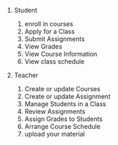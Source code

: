 1. Student

   1. enroll in courses
   2. Apply for a Class
   3. Submit Assignments
   4. View Grades
   5. View Course Information
   6. View class schedule

2. Teacher
   1. Create or update Courses
   2. Create or update Assignment
   3. Manage Students in a Class
   4. Review Assignments
   5. Assign Grades to Students
   6. Arrange Course Schedule
   7. upload your material
